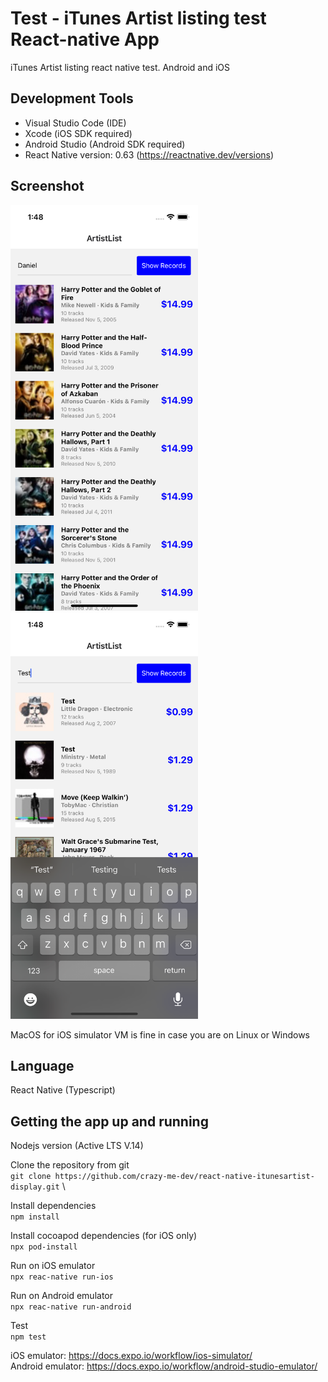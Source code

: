 # Test - iTunes Artist listing test React-native App
iTunes Artist listing react native test. Android and iOS

## Development Tools
- Visual Studio Code (IDE)
- Xcode (iOS SDK required)
- Android Studio (Android SDK required)
- React Native version: 0.63 (https://reactnative.dev/versions) 

## Screenshot
<img src="screenshots/1.png" width="300"/> <img src="screenshots/2.png" width="300"/>

MacOS for iOS simulator
VM is fine in case you are on Linux or Windows

## Language
React Native (Typescript)

## Getting the app up and running
Nodejs version (Active LTS V.14)

Clone the repository from git \
`git clone https://github.com/crazy-me-dev/react-native-itunesartist-display.git` \

Install dependencies \
`npm install`

Install cocoapod dependencies (for iOS only) \
`npx pod-install`

Run on iOS emulator \
`npx reac-native run-ios`

Run on Android emulator \
`npx reac-native run-android`

Test \
`npm test`

iOS emulator: https://docs.expo.io/workflow/ios-simulator/ \
Android emulator: https://docs.expo.io/workflow/android-studio-emulator/